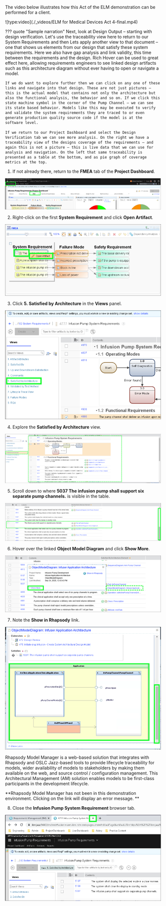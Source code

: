 The video below illustrates how this Act of the ELM demonstration can be performed for a client.

![type:video](./_videos/ELM for Medical Devices Act 4-final.mp4)

??? quote "Sample narration"
    Next, look at Design Output – starting with design verification. Let's use the traceability view here to return to our System Requirements and then Lets apply another view to that document – one that shows us elements from our design that satisfy these system requirements. Here we also have gap analysis and link validity, this time between the requirements and the design. Rich Hover can be used to great effect here, allowing requirements engineers to see linked design artifacts such as this architecture diagram without ever having to open or navigate a model.

    If we do want to explore further then we can click on any one of these links and navigate into that design. These are not just pictures – this is the actual model that contains not only the architecture but also the functional analysis, the behavior and so on. If we click this state machine symbol in the corner of the Pump Channel – we can see its state based behavior. Models like this may be executed to verify and validate the system requirements they are traced to or even generate production quality source code if the model is at the software level.

    If we return to our Project Dashboard and select the Design Verification tab we can see more analysis. On the right we have a traceability view of the designs coverage of the requirements – and again this is not a picture – this is live data that we can use for analysis and navigation. On the left that same traceability is presented as a table at the bottom, and as pie graph of coverage metrics at the top.

1. If not already there, return to the **FMEA** tab of the **Project Dashboard**.

![](_attachments/FMEAtab.png)

2. Right-click on the first **System Requirement** and click **Open Artifact**.

![](_attachments/FMEAtab-OpenArtifact.png)

3. Click **5. Satisfied by Architecture** in the **Views** panel.

![](_attachments/FMEA-ViewsPanel.png)

4. Explore the **Satisfied by Architecture** view.

![](_attachments/FMEA-SatisfiedByArch.png)

5. Scroll down to where **5037 The infusion pump shall support six separate pump channels.** is visible in the table.

![](_attachments/FMEA-SatisfiedByArch-5037.png)

6. Hover over the linked **Object Model Diagram** and click **Show More**.

![](_attachments/FMEA-SatisfiedByArch-5037OM.png)

7. Note the **Show in Rhapsody** link.

![](_attachments/FMEA-5037OMImage.png)

Rhapsody Model Manager is a web-based solution that integrates with Rhapsody and OSLC Jazz-based tools to provide lifecycle traceability for models, wider availability of models to stakeholders by making them available on the web, and source control / configuration management. This Architectural Management (AM) solution enables models to be first-class participants in the development lifecycle.

**Rhapsody Model Manager has not been in this demonstration environment. Clicking on the link will display an error message. **

8. Close the **Infusion Pump System Requirement** browser tab.

![](_attachments/FMEA-CloseSatisfied.png)
